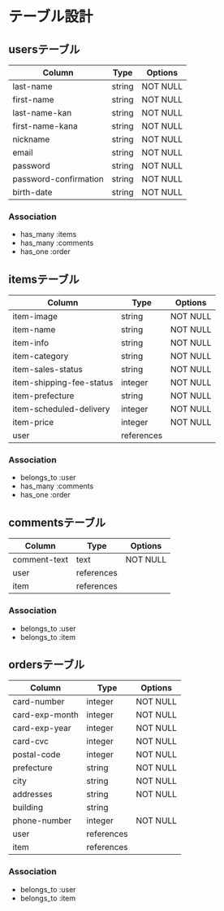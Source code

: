 # テーブル設計

## usersテーブル

| Column                | Type   | Options  |
| --------------------- | ------ | -------- |
| last-name             | string | NOT NULL |
| first-name            | string | NOT NULL |
| last-name-kan         | string | NOT NULL |
| first-name-kana       | string | NOT NULL |
| nickname              | string | NOT NULL |
| email                 | string | NOT NULL |
| password              | string | NOT NULL |
| password-confirmation | string | NOT NULL |
| birth-date            | string | NOT NULL |

### Association

- has_many :items
- has_many :comments
- has_one :order

## itemsテーブル

| Column                   | Type       | Options  |
| ------------------------ | ---------- | -------- |
| item-image               | string     | NOT NULL |
| item-name                | string     | NOT NULL |
| item-info                | string     | NOT NULL |
| item-category            | string     | NOT NULL |
| item-sales-status        | string     | NOT NULL |
| item-shipping-fee-status | integer    | NOT NULL |
| item-prefecture          | string     | NOT NULL |
| item-scheduled-delivery  | integer    | NOT NULL |
| item-price               | integer    | NOT NULL |
| user                     | references |          |

### Association

- belongs_to :user
- has_many :comments
- has_one :order

## commentsテーブル

| Column       | Type       | Options  |
| ------------ | ---------- | -------- |
| comment-text | text       | NOT NULL |
| user         | references |          |
| item         | references |          |

### Association

- belongs_to :user
- belongs_to :item

## ordersテーブル

| Column         | Type       | Options  |
| -------------- | ---------- | -------- |
| card-number    | integer    | NOT NULL |
| card-exp-month | integer    | NOT NULL |
| card-exp-year  | integer    | NOT NULL |
| card-cvc       | integer    | NOT NULL |
| postal-code    | integer    | NOT NULL |
| prefecture     | string     | NOT NULL |
| city           | string     | NOT NULL |
| addresses      | string     | NOT NULL |
| building       | string     |          |
| phone-number   | integer    | NOT NULL |
| user           | references |          |
| item           | references |          |

### Association

- belongs_to :user
- belongs_to :item